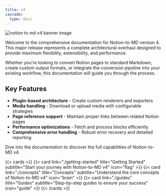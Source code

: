 ```yaml
---
title: v4
cascade:
  type: docs
---
```


![notion to md v4 banner image](/v4-banner.png)

Welcome to the comprehensive documentation for Notion-to-MD version 4. This major release represents a complete architectural overhaul designed to provide maximum flexibility, extensibility, and performance.

Whether you're looking to convert Notion pages to standard Markdown, create custom output formats, or integrate the conversion pipeline into your existing workflow, this documentation will guide you through the process.

## Key Features

- **Plugin-based architecture** - Create custom renderers and exporters
- **Media handling** - Download or upload media with configurable strategies
- **Page reference support** - Maintain proper links between related Notion pages
- **Performance optimizations** - Fetch and process blocks efficiently
- **Comprehensive error handling** - Robust error recovery and detailed reporting

Dive into the documentation to discover the full capabilities of Notion-to-MD v4.

{{< cards >}}
  {{< card link="./getting-started" title="Getting Started" subtitle="Start your journey with Notion-to-MD v4" icon="flag" >}}
  {{< card link="./concepts" title="Concepts" subtitle="Understand the core concepts of Notion-to-MD v4" icon="brain" >}}
  {{< card link="./guides" title="Guides" subtitle="Step-by-step guides to ensure your success" icon="guide" >}}
{{< /cards >}}

